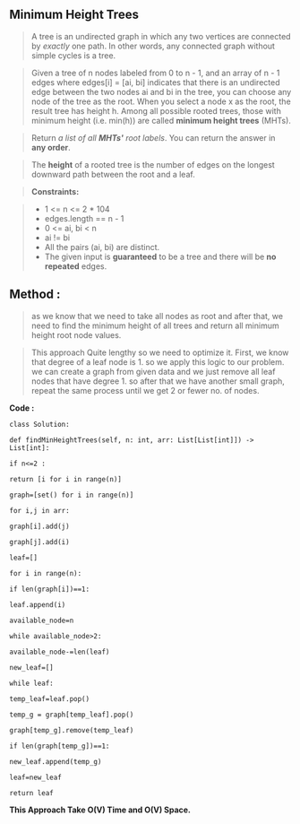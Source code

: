 ﻿

## Minimum Height Trees

> A tree is an undirected graph in which any two vertices are connected by _exactly_ one path. In other words, any connected graph without simple cycles is a tree.
 
> Given a tree of n nodes labeled from 0 to n - 1, and an array of n - 1 edges where edges[i] = [ai, bi] indicates that there is an undirected edge between the two nodes ai and bi in the tree, you can choose any node of the tree as the root. When you select a node x as the root, the result tree has height h. Among all possible rooted trees, those with minimum height (i.e. min(h)) are called **minimum height trees** (MHTs).
 
> Return _a list of all_ **_MHTs'_** _root labels_. You can return the answer in **any order**.
  
> The **height** of a rooted tree is the number of edges on the longest downward path between the root and a leaf.

 
> **Constraints:**
 
> -   1 <= n <= 2 * 104
> -   edges.length == n - 1
> -   0 <= ai, bi < n
> -   ai != bi
> -   All the pairs (ai, bi) are distinct.
> -   The given input is **guaranteed** to be a tree and there will be **no repeated** edges.

## Method :

> as we know that we need to take all nodes as root and after that, we need to find the minimum height of all trees and return all minimum height root node values.
 
> This approach Quite lengthy so we need to optimize it. 
 First, we know that degree of a leaf node is 1. so we apply this logic to our problem. we can create a graph from given data and we just remove all leaf nodes that have degree 1. so after that we have another small graph, repeat the same process until we get 2 or fewer no. of nodes.

  

**Code :**

    class Solution:
    
    def findMinHeightTrees(self, n: int, arr: List[List[int]]) -> List[int]:
    
    if n<=2 :
    
    return [i for i in range(n)]
    
    graph=[set() for i in range(n)]
    
    for i,j in arr:
    
    graph[i].add(j)
    
    graph[j].add(i)
    
    leaf=[]
    
    for i in range(n):
    
    if len(graph[i])==1:
    
    leaf.append(i)
    
    available_node=n
    
    while available_node>2:
    
    available_node-=len(leaf)
    
    new_leaf=[]
    
    while leaf:
    
    temp_leaf=leaf.pop()
    
    temp_g = graph[temp_leaf].pop()
    
    graph[temp_g].remove(temp_leaf)
    
    if len(graph[temp_g])==1:
    
    new_leaf.append(temp_g)
    
    leaf=new_leaf
    
    return leaf

  

  

**This Approach Take O(V) Time and O(V) Space.**
